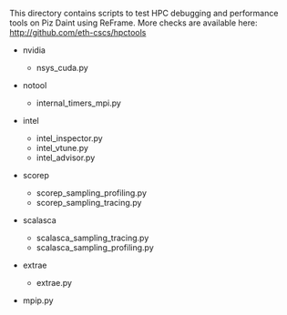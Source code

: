 This directory contains scripts to test HPC debugging and performance tools on
Piz Daint using ReFrame. More checks are available here:
http://github.com/eth-cscs/hpctools

* nvidia
    * nsys_cuda.py

* notool
    * internal_timers_mpi.py

* intel
    * intel_inspector.py
    * intel_vtune.py
    * intel_advisor.py

* scorep
    * scorep_sampling_profiling.py
    * scorep_sampling_tracing.py

* scalasca
    * scalasca_sampling_tracing.py
    * scalasca_sampling_profiling.py

* extrae
    * extrae.py

* mpip.py
